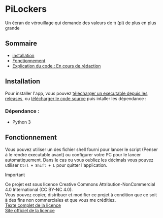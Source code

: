 # PiLockers
Un écran de vérouillage qui demande des valeurs de π (pi) de plus en plus grande

## Sommaire

- [installation](https://github.com/Pythacode/PiLocker?tab=readme-ov-file#installation)
- [Fonctionnement](https://github.com/Pythacode/PiLocker?tab=readme-ov-file#fonctionnement)
- [Explication du code : En cours de rédaction](https://github.com/Pythacode/PiLocker?tab=readme-ov-file#explication_du_code)

## Installation

Pour installer l'app, vous pouvez [télécharger un executable depuis les releases](https://github.com/Pythacode/PiLocker/releases), ou [télécharger le code source](https://github.com/Pythacode/PiLocker/archive/refs/heads/main.zip) puis intaller les dépendance :

### Dépendance :

- Python 3

## Fonctionnement

Vous pouvez utiliser un des fichier shell fourni pour lancer le script (Penser à le rendre executable avant) ou configurer votre PC pour le lancer automatiquement.
Dans le cas ou vous oubliez les décimals vous pouvez utiliser `Ctrl + Shift + L` pour quitter l'application.

> [!IMPORTANT]
> Ce projet est sous licence Creative Commons Attribution-NonCommercial 4.0 International (CC BY-NC 4.0).<br>
> Vous pouvez copier, distribuer et modifier ce projet à condition que ce soit à des fins non commerciales et que vous me créditiez.<br>
> [Texte complet de la licence](LICENSE)<br>
> [Site officiel de la licence](https://creativecommons.org/licenses/by-nc/4.0/legalcode.fr)<br>

